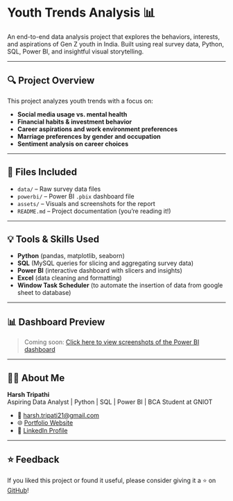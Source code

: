 # Youth Trends Analysis 📊

An end-to-end data analysis project that explores the behaviors, interests, and aspirations of Gen Z youth in India. Built using real survey data, Python, SQL, Power BI, and insightful visual storytelling.

---

## 🔍 Project Overview

This project analyzes youth trends with a focus on:
- **Social media usage vs. mental health**
- **Financial habits & investment behavior**
- **Career aspirations and work environment preferences**
- **Marriage preferences by gender and occupation**
- **Sentiment analysis on career choices**

---

## 📁 Files Included

- `data/` – Raw survey data files
- `powerbi/` – Power BI `.pbix` dashboard file
- `assets/` – Visuals and screenshots for the report
- `README.md` – Project documentation (you’re reading it!)

---

## 💡 Tools & Skills Used

- **Python** (pandas, matplotlib, seaborn)
- **SQL** (MySQL queries for slicing and aggregating survey data)
- **Power BI** (interactive dashboard with slicers and insights)
- **Excel** (data cleaning and formatting)
- **Window Task Scheduler** (to automate the insertion of data from google sheet to database)

---

## 📊 Dashboard Preview

> Coming soon: [Click here to view screenshots of the Power BI dashboard](assets/dashboard_preview.png)

---

## 🙋‍♂️ About Me

**Harsh Tripathi**  
Aspiring Data Analyst | Python | SQL | Power BI | BCA Student at GNIOT

- 📧 harsh.tripati21@gmail.com  
- 🌐 [Portfolio Website](https://harsh-bca.github.io)  
- 💼 [LinkedIn Profile](https://www.linkedin.com/in/harsh-tripathi-64376333a)

---

## ⭐ Feedback

If you liked this project or found it useful, please consider giving it a ⭐ on [GitHub](https://github.com/harsh-bca/Youth-Trends-Analysis)!

